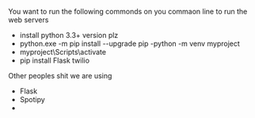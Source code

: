You want to run the following commonds on you commaon line to run the web servers

- install python 3.3+ version plz
- python.exe -m pip install --upgrade pip 
-python -m venv myproject
- myproject\Scripts\activate
- pip install Flask twilio


Other peoples shit we are using

- Flask
- Spotipy
- 